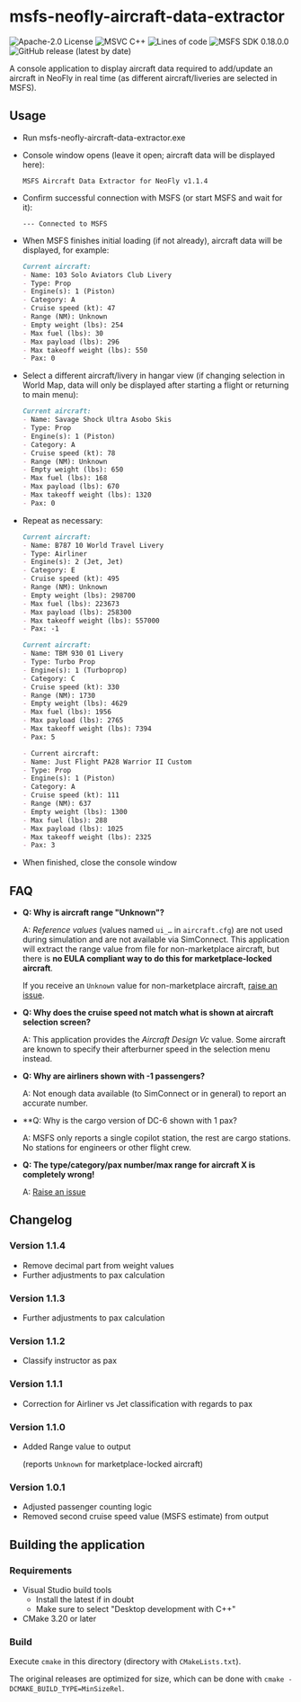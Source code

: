 # msfs-neofly-aircraft-data-extractor

![Apache-2.0 License](https://img.shields.io/github/license/savormix/msfs-neofly-aircraft-data-extractor)
![MSVC C++](https://img.shields.io/github/languages/top/savormix/msfs-neofly-aircraft-data-extractor)
![Lines of code](https://img.shields.io/tokei/lines/github/savormix/msfs-neofly-aircraft-data-extractor)
![MSFS SDK 0.18.0.0](https://img.shields.io/badge/MSFS%20SDK-0.18.0.0-lightgrey)
![GitHub release (latest by date)](https://img.shields.io/github/v/release/savormix/msfs-neofly-aircraft-data-extractor)


A console application to display aircraft data required to add/update an aircraft in NeoFly in real time (as different aircraft/liveries are selected in MSFS).

## Usage

- Run msfs-neofly-aircraft-data-extractor.exe
- Console window opens (leave it open; aircraft data will be displayed here):

  `MSFS Aircraft Data Extractor for NeoFly v1.1.4`
- Confirm successful connection with MSFS (or start MSFS and wait for it):

  `--- Connected to MSFS`
- When MSFS finishes initial loading (if not already), aircraft data will be displayed, for example:
  ```markdown
  Current aircraft:
  - Name: 103 Solo Aviators Club Livery
  - Type: Prop
  - Engine(s): 1 (Piston)
  - Category: A
  - Cruise speed (kt): 47
  - Range (NM): Unknown
  - Empty weight (lbs): 254
  - Max fuel (lbs): 30
  - Max payload (lbs): 296
  - Max takeoff weight (lbs): 550
  - Pax: 0
  ```
- Select a different aircraft/livery in hangar view (if changing selection in World Map, data will only be displayed after starting a flight or returning to main menu):
  ```markdown
  Current aircraft:
  - Name: Savage Shock Ultra Asobo Skis
  - Type: Prop
  - Engine(s): 1 (Piston)
  - Category: A
  - Cruise speed (kt): 78
  - Range (NM): Unknown
  - Empty weight (lbs): 650
  - Max fuel (lbs): 168
  - Max payload (lbs): 670
  - Max takeoff weight (lbs): 1320
  - Pax: 0
  ```
- Repeat as necessary:
  ```markdown
  Current aircraft:
  - Name: B787 10 World Travel Livery
  - Type: Airliner
  - Engine(s): 2 (Jet, Jet)
  - Category: E
  - Cruise speed (kt): 495
  - Range (NM): Unknown
  - Empty weight (lbs): 298700
  - Max fuel (lbs): 223673
  - Max payload (lbs): 258300
  - Max takeoff weight (lbs): 557000
  - Pax: -1
    ```
  ```markdown
  Current aircraft:
  - Name: TBM 930 01 Livery
  - Type: Turbo Prop
  - Engine(s): 1 (Turboprop)
  - Category: C
  - Cruise speed (kt): 330
  - Range (NM): 1730
  - Empty weight (lbs): 4629
  - Max fuel (lbs): 1956
  - Max payload (lbs): 2765
  - Max takeoff weight (lbs): 7394
  - Pax: 5
  ```
  ```markdown
  - Current aircraft:
  - Name: Just Flight PA28 Warrior II Custom
  - Type: Prop
  - Engine(s): 1 (Piston)
  - Category: A
  - Cruise speed (kt): 111
  - Range (NM): 637
  - Empty weight (lbs): 1300
  - Max fuel (lbs): 288
  - Max payload (lbs): 1025
  - Max takeoff weight (lbs): 2325
  - Pax: 3
  ```
- When finished, close the console window

## FAQ

- **Q: Why is aircraft range "Unknown"?**

  A: _Reference values_ (values named `ui_…` in `aircraft.cfg`) are not used during simulation and are not available via SimConnect.
  This application will extract the range value from file for non-marketplace aircraft, but there is **no EULA compliant way to do this for marketplace-locked aircraft**.

  If you receive an `Unknown` value for non-marketplace aircraft, [raise an issue](https://github.com/savormix/msfs-neofly-aircraft-data-extractor/issues).

- **Q: Why does the cruise speed not match what is shown at aircraft selection screen?**

  A: This application provides the _Aircraft Design Vc_ value. Some aircraft are known to specify their afterburner speed in the selection menu instead.

- **Q: Why are airliners shown with -1 passengers?**
  
  A: Not enough data available (to SimConnect or in general) to report an accurate number.
- **Q: Why is the cargo version of DC-6 shown with 1 pax?

  A: MSFS only reports a single copilot station, the rest are cargo stations. No stations for engineers or other flight crew.
- **Q: The type/category/pax number/max range for aircraft X is completely wrong!**

  A: [Raise an issue](https://github.com/savormix/msfs-neofly-aircraft-data-extractor/issues)

## Changelog

### Version 1.1.4

- Remove decimal part from weight values
- Further adjustments to pax calculation

### Version 1.1.3

- Further adjustments to pax calculation

### Version 1.1.2

- Classify instructor as pax

### Version 1.1.1

- Correction for Airliner vs Jet classification with regards to pax

### Version 1.1.0

- Added Range value to output

  (reports `Unknown` for marketplace-locked aircraft)

### Version 1.0.1

- Adjusted passenger counting logic
- Removed second cruise speed value (MSFS estimate) from output

## Building the application

### Requirements

- Visual Studio build tools
  - Install the latest if in doubt
  - Make sure to select "Desktop development with C++"
- CMake 3.20 or later

### Build

Execute `cmake` in this directory (directory with `CMakeLists.txt`).

The original releases are optimized for size, which can be done with `cmake -DCMAKE_BUILD_TYPE=MinSizeRel`.
